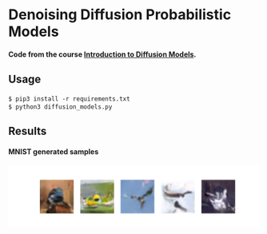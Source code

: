 # Denoising Diffusion Probabilistic Models


#### Code from the course [Introduction to Diffusion Models](https://www.udemy.com/course/diffusion-models/?referralCode=CA3F0C5DAA29F449F6DD).

## Usage

```commandline
$ pip3 install -r requirements.txt
$ python3 diffusion_models.py
```

## Results



#### MNIST generated samples



 ![](samples.png)
